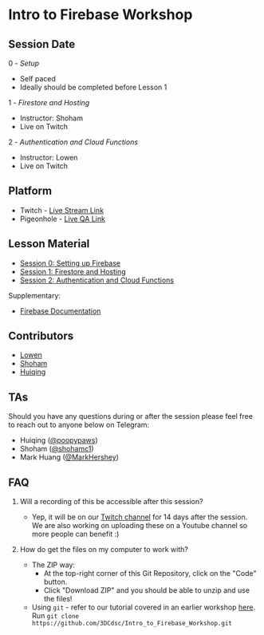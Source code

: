 # Intro to Firebase Workshop

## Session Date

0 - _Setup_

- Self paced
- Ideally should be completed before Lesson 1

1 - _Firestore and Hosting_

- Instructor: Shoham
- Live on Twitch

2 - _Authentication and Cloud Functions_

- Instructor: Lowen
- Live on Twitch

## Platform

- Twitch - [Live Stream Link](https://www.twitch.tv/3dcdsc)
- Pigeonhole - [Live QA Link]()

## Lesson Material

- [Session 0: Setting up Firebase](./0-Setup.md)
- [Session 1: Firestore and Hosting](./1-Firestore.md)
- [Session 2: Authentication and Cloud Functions](./2_AuthenticationAndCloudFunctions.md)

Supplementary:

- [Firebase Documentation](https://firebase.google.com/docs)

## Contributors

- [Lowen](https://github.com/lowenhere)
- [Shoham](https://github.com/shohamc1)
- [Huiqing](https://github.com/LinHuiqing)

## TAs

Should you have any questions during or after the session please feel free to reach out to anyone below on Telegram:

- Huiqing ([@poopypaws](https://t.me/poopypaws))
- Shoham ([@shohamc1](https://t.me/shohamc1))
- Mark Huang ([@MarkHershey](https://t.me/MarkHershey))

## FAQ

1. Will a recording of this be accessible after this session?

   - Yep, it will be on our [Twitch channel](https://www.twitch.tv/3dcdsc) for 14 days after the session. We are also working on uploading these on a Youtube channel so more people can benefit :)

2. How do get the files on my computer to work with?
   - The ZIP way:
     - At the top-right corner of this Git Repository, click on the "Code" button.
     - Click "Download ZIP" and you should be able to unzip and use the files!
   - Using `git` - refer to our tutorial covered in an earlier workshop [here](https://github.com/3DCdsc/Intro_to_Git_Workshop/blob/master/2_Git_With_Github.md#43-cloning-the-repository). Run `git clone https://github.com/3DCdsc/Intro_to_Firebase_Workshop.git`
